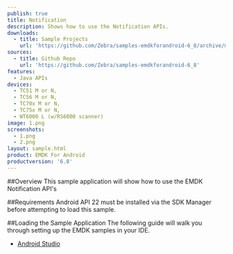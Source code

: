 ```yaml
---
publish: true
title: Notification
description: Shows how to use the Notification APIs.
downloads:
  - title: Sample Projects
    url: 'https://github.com/Zebra/samples-emdkforandroid-6_8/archive/master.zip'
sources:
  - title: Github Repo
    url: 'https://github.com/Zebra/samples-emdkforandroid-6_8'
features:
  - Java APIs
devices:
  - TC51 M or N, 
  - TC56 M or N, 
  - TC70x M or N, 
  - TC75x M or N, 
  - WT6000 L (w/RS6000 scanner)
image: 1.png
screenshots:
  - 1.png
  - 2.png
layout: sample.html
product: EMDK For Android
productversion: '6.8'
---
```


##Overview
This sample application will show how to use the EMDK Notification API's

##Requirements
Android API 22 must be installed via the SDK Manager before attempting to load this sample.

##Loading the Sample Application
The following guide will walk you through setting up the EMDK samples in your IDE.

* [Android Studio](/emdk-for-android/6-8/guide/emdksamples_androidstudio)
























